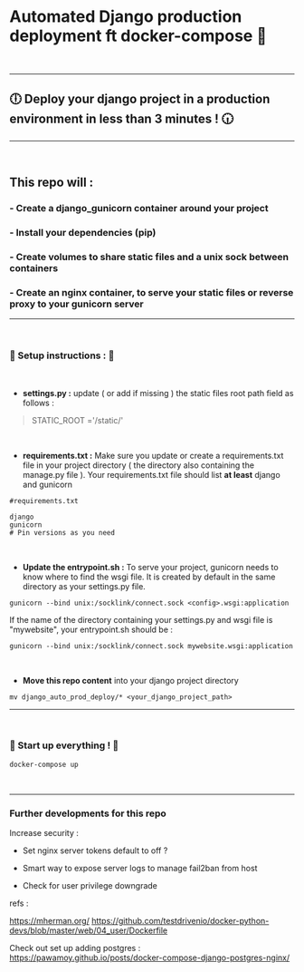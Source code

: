# Automated Django production deployment ft docker-compose :octopus:
&nbsp;
<hr>

## 🕕 Deploy your django project in a production environment in less than 3 minutes ! 🕡

<hr>

&nbsp;
&nbsp;
&nbsp;
## This repo will :

### - Create a django_gunicorn container around your project
### - Install your dependencies (pip)
### - Create volumes to share static files and a unix sock between containers
### - Create an nginx container, to serve your static files or reverse proxy to your gunicorn server

<hr>

&nbsp;
&nbsp;
&nbsp;
&nbsp;

### :wrench: Setup instructions : 🔨

&nbsp;
&nbsp;

- **settings.py :** update ( or add if missing ) the static files root path field as follows :

> STATIC_ROOT ='/static/'

&nbsp;

- **requirements.txt :** Make sure you update or create a requirements.txt file in your project directory ( the directory also containing the manage.py file ). Your requirements.txt file should list **at least** django and gunicorn 

```
#requirements.txt

django 
gunicorn
# Pin versions as you need
```
&nbsp;

- **Update the entrypoint.sh :** To serve your project, gunicorn needs to know where to find the wsgi file. It is created by default in the same directory as your settings.py file.
```script
gunicorn --bind unix:/socklink/connect.sock <config>.wsgi:application
```
If the name of the directory containing your settings.py and wsgi file is "mywebsite", your entrypoint.sh should be :
 ```script
gunicorn --bind unix:/socklink/connect.sock mywebsite.wsgi:application
```

&nbsp;
&nbsp;

- **Move this repo content** into your django project directory

```script
mv django_auto_prod_deploy/* <your_django_project_path>
```

<hr>

&nbsp;
&nbsp;

### :rocket: Start up everything ! :rocket:


```script
docker-compose up
```

&nbsp;
&nbsp;

<hr>

### Further developments for this repo

Increase security : 

- Set nginx server tokens default to off ?

- Smart way to expose server logs to manage fail2ban from host 

- Check for user privilege downgrade

refs :

https://mherman.org/
https://github.com/testdrivenio/docker-python-devs/blob/master/web/04_user/Dockerfile

Check out set up adding postgres :
https://pawamoy.github.io/posts/docker-compose-django-postgres-nginx/
